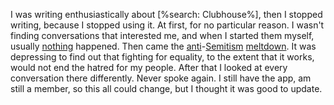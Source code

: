 I was writing enthusiastically about [%search: Clubhouse%], then I stopped writing, because I stopped using it. At first, for no particular reason. I wasn't finding conversations that interested me, and when I started them myself, usually <a href="http://scripting.com/2020/09/02/173236.html?title=clubhouseAfterAMonth#a174138">nothing</a> happened. Then came the <a href="https://www.theverge.com/2020/9/30/21495419/clubhouse-conversation-antisemitism-content-moderation">anti</a>-<a href="https://www.tabletmag.com/sections/news/articles/clubhouse-app-anti-semitism">Semitism</a> <a href="https://www.algemeiner.com/2020/09/30/elite-tech-app-clubhouse-under-fire-for-hosting-antisemitic-discussion-on-black-jewish-relations/">meltdown</a>.  It was depressing to find out that fighting for equality, to the extent that it works, would not end the hatred for my people. After that I looked at every conversation there differently. Never spoke again. I still have the app, am still a member, so this all could change, but I thought it was good to update. 
